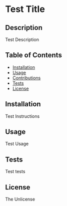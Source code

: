# Test Title
  
  ## Description 

  Test Description
  ## Table of Contents
  * [Installation](#installation)
  * [Usage](#usage)
  * [Contributions](#contributions)
  * [Tests](#tests)
  * [License](#license)
  
  ## Installation
  
  Test Instructions
  
  ## Usage 
  
  Test Usage

  ## Tests
  
  Test tests

  ## License
  
  The Unlicense
  